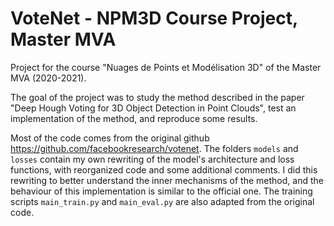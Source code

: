 # VoteNet - NPM3D Course Project, Master MVA
 
Project for the course "Nuages de Points et Modélisation 3D" of the Master MVA (2020-2021).

The goal of the project was to study the method described in the paper "Deep Hough Voting for 3D Object Detection in Point Clouds", test an implementation of the method, and reproduce some results.

Most of the code comes from the original github https://github.com/facebookresearch/votenet. The folders `models` and `losses` contain my own rewriting of the model's architecture and loss functions, with reorganized code and some additional comments. I did this rewriting to better understand the inner mechanisms of the method, and the behaviour of this implementation is similar to the official one. The training scripts `main_train.py` and `main_eval.py` are also adapted from the original code.
